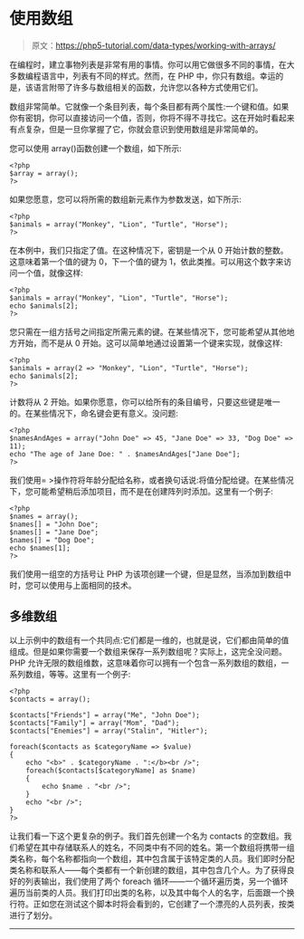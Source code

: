 # 使用数组

> 原文：<https://php5-tutorial.com/data-types/working-with-arrays/>

在编程时，建立事物列表是非常有用的事情。你可以用它做很多不同的事情，在大多数编程语言中，列表有不同的样式。然而，在 PHP 中，你只有数组。幸运的是，该语言附带了许多与数组相关的函数，允许您以各种方式使用它们。

数组非常简单。它就像一个条目列表，每个条目都有两个属性:一个键和值。如果你有密钥，你可以直接访问一个值，否则，你将不得不寻找它。这在开始时看起来有点复杂，但是一旦你掌握了它，你就会意识到使用数组是非常简单的。

您可以使用 array()函数创建一个数组，如下所示:

```
<?php
$array = array();
?>
```

如果您愿意，您可以将所需的数组新元素作为参数发送，如下所示:

```
<?php
$animals = array("Monkey", "Lion", "Turtle", "Horse");
?>
```

<input type="hidden" name="IL_IN_ARTICLE">

在本例中，我们只指定了值。在这种情况下，密钥是一个从 0 开始计数的整数。这意味着第一个值的键为 0，下一个值的键为 1，依此类推。可以用这个数字来访问一个值，就像这样:

```
<?php
$animals = array("Monkey", "Lion", "Turtle", "Horse");
echo $animals[2];
?>
```

您只需在一组方括号之间指定所需元素的键。在某些情况下，您可能希望从其他地方开始，而不是从 0 开始。这可以简单地通过设置第一个键来实现，就像这样:

```
<?php
$animals = array(2 => "Monkey", "Lion", "Turtle", "Horse");
echo $animals[2];
?>
```

计数将从 2 开始。如果你愿意，你可以给所有的条目编号，只要这些键是唯一的。在某些情况下，命名键会更有意义。没问题:

```
<?php
$namesAndAges = array("John Doe" => 45, "Jane Doe" => 33, "Dog Doe" => 11);
echo "The age of Jane Doe: " . $namesAndAges["Jane Doe"];
?>
```

我们使用= >操作符将年龄分配给名称，或者换句话说:将值分配给键。在某些情况下，您可能希望稍后添加项目，而不是在创建阵列时添加。这里有一个例子:

```
<?php
$names = array();
$names[] = "John Doe";
$names[] = "Jane Doe";
$names[] = "Dog Doe";
echo $names[1];
?>
```

我们使用一组空的方括号让 PHP 为该项创建一个键，但是显然，当添加到数组中时，您可以使用与上面相同的技术。

## 多维数组

以上示例中的数组有一个共同点:它们都是一维的，也就是说，它们都由简单的值组成。但是如果你需要一个数组来保存一系列数组呢？实际上，这完全没问题。PHP 允许无限的数组维数，这意味着你可以拥有一个包含一系列数组的数组，一系列数组，等等。这里有一个例子:

```
<?php
$contacts = array();

$contacts["Friends"] = array("Me", "John Doe");
$contacts["Family"] = array("Mom", "Dad");
$contacts["Enemies"] = array("Stalin", "Hitler");

foreach($contacts as $categoryName => $value)
{
    echo "<b>" . $categoryName . ":</b><br />";
    foreach($contacts[$categoryName] as $name)
    {
        echo $name . "<br />";
    }
    echo "<br />";
}
?>
```

让我们看一下这个更复杂的例子。我们首先创建一个名为 contacts 的空数组。我们希望在其中存储联系人的姓名，不同类中有不同的姓名。第一个数组将携带一组类名称，每个名称都指向一个数组，其中包含属于该特定类的人员。我们即时分配类名称和联系人——每个类都有一个新创建的数组，其中包含几个人。为了获得良好的列表输出，我们使用了两个 foreach 循环——一个循环遍历类，另一个循环遍历当前类的人员。我们打印出类的名称，以及其中每个人的名字，后面跟一个换行符。正如您在测试这个脚本时将会看到的，它创建了一个漂亮的人员列表，按类进行了划分。

* * *